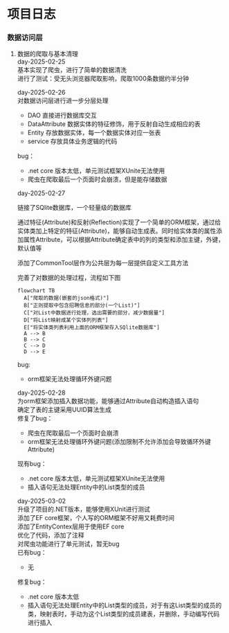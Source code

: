 # 项目日志

### 数据访问层
  
1. 数据的爬取与基本清理  
   day-2025-02-25  
   基本实现了爬虫，进行了简单的数据清洗  
   进行了测试：受无头浏览器爬取影响，爬取1000条数据约半分钟  

   day-2025-02-26   
   对数据访问层进行进一步分层处理

   - DAO           直接进行数据库交互
   - DataAttribute 数据实体的特征修饰，用于反射自动生成相应的表
   - Entity        存放数据实体，每一个数据实体对应一张表
   - service       存放具体业务逻辑的代码

   bug：

   - .net core 版本太低，单元测试框架XUnite无法使用
   - 爬虫在爬取最后一个页面时会崩溃，但是能存储数据

   day-2025-02-27  

   链接了SQlite数据库，一个轻量级的数据库  

   通过特征(Attribute)和反射(Reflection)实现了一个简单的ORM框架，通过给实体类加上特定的特征(Attribute)，能够自动生成表。同时给实体类的属性添加属性Attribute，可以根据Attribute确定表中的列的类型和添加主键，外键，默认值等  

   添加了CommonTool层作为公共层为每一层提供自定义工具方法  

   完善了对数据的处理过程，流程如下图  

   ~~~mermaid
   flowchart TB
     A["爬取的数据(嵌套的json格式)"]
     B["正则提取中包含招聘信息的部分(一个List)"]
     C["对List中数据进行处理，选出需要的部分，减少数据量"]
     D["将List映射成某个实体列列表"]
     E["将实体类列表利用上面的ORM框架存入SQlite数据库"]
     A --> B
     B --> C
     C --> D
     D --> E
   ~~~
   bug:  
   - orm框架无法处理循环外键问题  
     
   day-2025-02-28   
   为orm框架添加插入数据功能，能够通过Attribute自动构造插入语句  
   确定了表的主键采用UUID算法生成  
   修复了bug：
   - 爬虫在爬取最后一个页面时会崩溃
   - orm框架无法处理循环外键问题(添加限制不允许添加会导致循环外键Attribute)  
     
    现有bug：  
   - .net core 版本太低，单元测试框架XUnite无法使用
   - 插入语句无法处理Entity中的List类型的成员  

   day-2025-03-02  
   升级了项目的.NET版本，能够使用XUnit进行测试  
   添加了EF core框架，个人写的ORM框架不好用又耗费时间  
   添加了EntityContex层用于使用EF core    
   优化了代码，添加了注释  
   对爬虫功能进行了单元测试，暂无bug    
   已有bug：    
   - 无
     
   修复bug：  
   - .net core 版本太低
   - 插入语句无法处理Entity中的List类型的成员，对于有这List类型的成员的类，映射表时，手动为这个List类型的成员建表，并删除，手动编写代码进行插入
